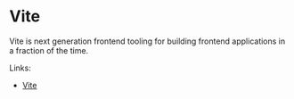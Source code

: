 # Vite

Vite is next generation frontend tooling for building frontend applications in a fraction of the time.

Links:

- [Vite](https://vitejs.dev)

